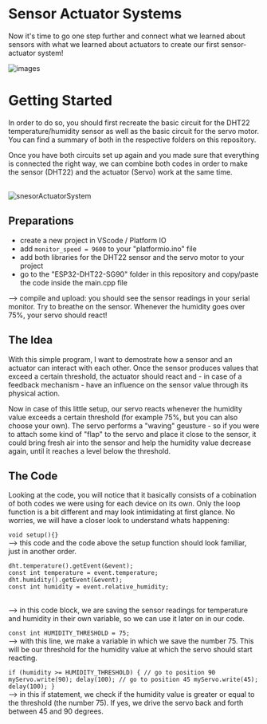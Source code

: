 # Sensor Actuator Systems

Now it's time to go one step further and connect what we learned about sensors with what we learned about actuators to create our first sensor-actuator system! 

![images](https://github.com/user-attachments/assets/5f7f1624-7aae-4e93-96e4-cb38c51478f2)

# Getting Started

In order to do so, you should first recreate the basic circuit for the DHT22 temperature/humidity sensor as well as the basic circuit for the servo motor. You can find a summary of both in the respective folders on this repository. 

Once you have both circuits set up again and you made sure that everything is connected the right way, we can combine both codes in order to make the sensor (DHT22) and the actuator (Servo) work at the same time.
<br><br>

![snesorActuatorSystem](https://github.com/user-attachments/assets/e8976c53-43eb-4ad3-a7ed-610a24073b6f)

## Preparations

- create a new project in VScode / Platform IO
- add `monitor_speed = 9600` to your "platformio.ino" file
- add both libraries for the DHT22 sensor and the servo motor to your project
- go to the "ESP32-DHT22-SG90" folder in this repository and copy/paste the code inside the main.cpp file

--> compile and upload: you should see the sensor readings in your serial monitor. Try to breathe on the sensor. Whenever the humidity goes over 75%, your servo should react!

## The Idea

With this simple program, I want to demostrate how a sensor and an actuator can interact with each other. Once the sensor produces values that exceed a certain threshold, the actuator should react and - in case of a feedback mechanism - have an influence on the sensor value through its physical action. 

Now in case of this little setup, our servo reacts whenever the humidity value exceeds a certain threshold (for example 75%, but you can also choose your own). The servo performs a "waving" geusture - so if you were to attach some kind of "flap" to the servo and place it close to the sensor, it could bring fresh air into the sensor and help the humidity value decrease again, until it reaches a level below the threshold.

## The Code

Looking at the code, you will notice that it basically consists of a cobination of both codes we were using for each device on its own. Only the loop function is a bit different and may look intimidating at first glance. No worries, we will have a closer look to understand whats happening:

`void setup(){}` <br>
--> this code and the code above the setup function should look familiar, just in another order.

```
dht.temperature().getEvent(&event);
const int temperature = event.temperature;
dht.humidity().getEvent(&event);
const int humidity = event.relative_humidity;
```
<br>
--> in this code block, we are saving the sensor readings for temperature and humidity in their own variable, so we can use it later on in our code.

`
  const int HUMIDITY_THRESHOLD = 75;
`<br>
--> with this line, we make a variable in which we save the number 75. This will be our threshold for the humidity value at which the servo should start reacting.

`
 if (humidity >= HUMIDITY_THRESHOLD)
    {
      // go to position 90
      myServo.write(90);
      delay(100);
      // go to position 45
      myServo.write(45);
      delay(100);
    }
`<br>
--> in this if statement, we check if the humidity value is greater or equal to the threshold (the number 75). If yes, we drive the servo back and forth between 45 and 90 degrees.


